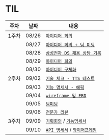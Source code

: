 # TIL

| 주차  | 날짜  | 내용                                                                                                                                                                                                                              |
| ----- | ----- | --------------------------------------------------------------------------------------------------------------------------------------------------------------------------------------------------------------------------------- |
| 1주차 | 08/26 | [`아이디어 회의`](https://lab.REMOVED/s11-ai-speech-sub1/S11P21A210/-/blob/jominju/20240826.md?ref_type=heads)                                                                                                                  |
|       | 08/27 | [`아이디어 회의 + 팀 미팅`](https://lab.REMOVED/s11-ai-speech-sub1/S11P21A210/-/blob/jominju/20240827.md?ref_type=heads)                                                                                                        |
|       | 08/28 | [`삼성전자 DS 채용 상담 기록`](https://lab.REMOVED/s11-ai-speech-sub1/S11P21A210/-/blob/jominju/20240828.md?ref_type=heads)                                                                                                     |
|       | 08/29 | [`아이디어 회의`](https://lab.REMOVED/s11-ai-speech-sub1/S11P21A210/-/blob/jominju/20240829.md?ref_type=heads)                                                                                                                  |
|       | 08/30 | [`아이디어 구체화`](https://lab.REMOVED/s11-ai-speech-sub1/S11P21A210/-/blob/jominju/20240830.md?ref_type=heads)                                                                                                                |
| 2주차 | 09/02 | [`기술 체크 - TTS 테스트`](https://lab.REMOVED/s11-ai-speech-sub1/S11P21A210/-/blob/jominju/20240902.ipynb?ref_type=heads)                                                                                                      |
|       | 09/03 | [`기능 명세서 - 에픽`](https://lab.REMOVED/s11-ai-speech-sub1/S11P21A210/-/blob/jominju/20240903.pdf?ref_type=heads)                                                                                                            |
|       | 09/04 | [`wireframe 및 ERD`](https://lab.REMOVED/s11-ai-speech-sub1/S11P21A210/-/blob/jominju/20240904.md?ref_type=heads)                                                                                                               |
|       | 09/05 | [`팀미팅`](https://lab.REMOVED/s11-ai-speech-sub1/S11P21A210/-/blob/jominju/20240905.md?ref_type=heads)                                                                                                                         |
|       | 09/06 | [`전문가 리뷰`](https://lab.REMOVED/s11-ai-speech-sub1/S11P21A210/-/blob/jominju/20240906.md?ref_type=heads)                                                                                                                    |
| 3주차 | 09/09 | [`기획회의`](https://lab.REMOVED/s11-ai-speech-sub1/S11P21A210/-/blob/jominju/20240909.md?ref_type=heads) / [`기능명세서`](https://lab.REMOVED/s11-ai-speech-sub1/S11P21A210/-/blob/jominju/20240909.pdf?ref_type=heads)      |
|       | 09/10 | [`API 명세서`](https://lab.REMOVED/s11-ai-speech-sub1/S11P21A210/-/blob/jominju/20240910.pdf?ref_type=heads) / [`와이어프레임`](https://lab.REMOVED/s11-ai-speech-sub1/S11P21A210/-/blob/jominju/20240910.png?ref_type=heads) |
